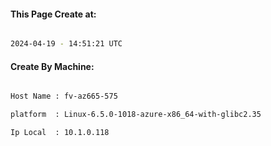 
   
#### This Page Create at:

```bash

2024-04-19 - 14:51:21 UTC

```

#### Create By Machine:

```bash

Host Name : fv-az665-575

platform  : Linux-6.5.0-1018-azure-x86_64-with-glibc2.35

Ip Local  : 10.1.0.118

```

